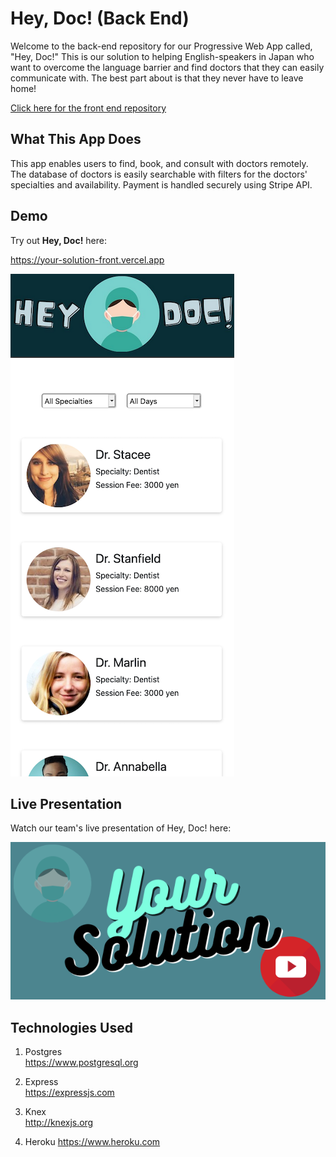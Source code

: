 # Hey, Doc! (Back End)

Welcome to the back-end repository for our Progressive Web App called, "Hey, Doc!" This is our solution to helping English-speakers in Japan who want to overcome the language barrier and find doctors that they can easily communicate with. The best part about is that they never have to leave home! 

[Click here for the front end repository](https://github.com/YoSoRyuShawn/your-solution-front)

## What This App Does
This app enables users to find, book, and consult with doctors remotely. The database of doctors is easily searchable with filters for the doctors' specialties and availability. Payment is handled securely using Stripe API.

## Demo

Try out **Hey, Doc!** here: 

https://your-solution-front.vercel.app

![homepage view](./assets/main-view.png)

## Live Presentation

Watch our team's live presentation of Hey, Doc! here: 

[![Hey, Doc!](./assets/live-demo.png)](https://youtu.be/HO0ZZxaIXLs?t=3807)

<!-- ![database schema](./assets/yoursolution-schema.jpg) -->

## Technologies Used

1. Postgres  
https://www.postgresql.org

2. Express  
https://expressjs.com

3.  Knex  
http://knexjs.org

4. Heroku
https://www.heroku.com

